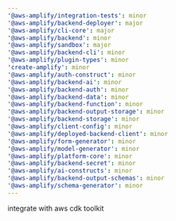 ```yaml
---
'@aws-amplify/integration-tests': minor
'@aws-amplify/backend-deployer': major
'@aws-amplify/cli-core': major
'@aws-amplify/backend': minor
'@aws-amplify/sandbox': major
'@aws-amplify/backend-cli': minor
'@aws-amplify/plugin-types': minor
'create-amplify': minor
'@aws-amplify/auth-construct': minor
'@aws-amplify/backend-ai': minor
'@aws-amplify/backend-auth': minor
'@aws-amplify/backend-data': minor
'@aws-amplify/backend-function': minor
'@aws-amplify/backend-output-storage': minor
'@aws-amplify/backend-storage': minor
'@aws-amplify/client-config': minor
'@aws-amplify/deployed-backend-client': minor
'@aws-amplify/form-generator': minor
'@aws-amplify/model-generator': minor
'@aws-amplify/platform-core': minor
'@aws-amplify/backend-secret': minor
'@aws-amplify/ai-constructs': minor
'@aws-amplify/backend-output-schemas': minor
'@aws-amplify/schema-generator': minor
---
```


integrate with aws cdk toolkit

